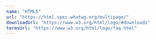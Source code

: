 ```yaml
---
name: "HTML5"
url: "https://html.spec.whatwg.org/multipage/"
downloadUrl: "https://www.w3.org/html/logo/#downloads"
termsUrl: "https://www.w3.org/html/logo/faq.html"
---
```

